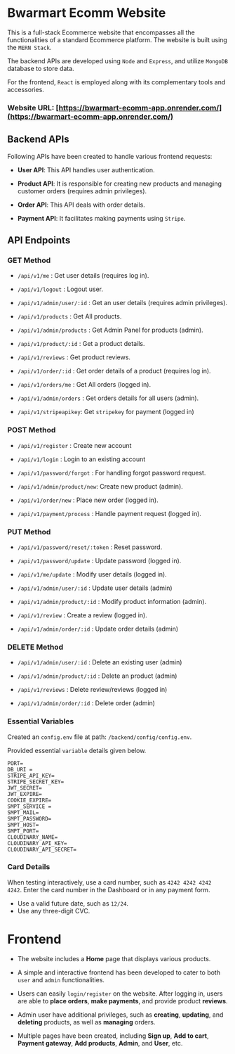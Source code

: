 # Bwarmart Ecomm Website

This is a full-stack Ecommerce website that encompasses all the functionalities of a standard Ecommerce platform. The website is built using the `MERN Stack`.

The backend APIs are developed using `Node` and `Express`, and utilize `MongoDB` database to store data.

For the frontend, `React` is employed along with its complementary tools and accessories.

### Website URL: [https://bwarmart-ecomm-app.onrender.com/](https://bwarmart-ecomm-app.onrender.com/)

## Backend APIs

Following APIs have been created to handle various frontend requests:

- **User API**: This API handles user authentication.

- **Product API**: It is responsible for creating new products and managing customer orders (requires admin privileges).

- **Order API**: This API deals with order details.

- **Payment API**: It facilitates making payments using `Stripe`.

## API Endpoints

### GET Method

- `/api/v1/me` : Get user details (requires log in).

- `/api/v1/logout` : Logout user.

- `/api/v1/admin/user/:id` : Get an user details (requires admin privileges).

- `/api/v1/products` : Get All products.

- `/api/v1/admin/products` : Get Admin Panel for products (admin).

- `/api/v1/product/:id` : Get a product details.

- `/api/v1/reviews` : Get product reviews.

- `/api/v1/order/:id` : Get order details of a product (requires log in).

- `/api/v1/orders/me` : Get All orders (logged in).

- `/api/v1/admin/orders` : Get orders details for all users (admin).

- `/api/v1/stripeapikey`: Get `stripekey` for payment (logged in)

### POST Method

- `/api/v1/register` : Create new account

- `/api/v1/login` : Login to an existing account

- `/api/v1/password/forgot` : For handling forgot password request.

- `/api/v1/admin/product/new`: Create new product (admin).

- `/api/v1/order/new` : Place new order (logged in).

- `/api/v1/payment/process` : Handle payment request (logged in).

### PUT Method

- `/api/v1/password/reset/:token` : Reset password.

- `/api/v1/password/update` : Update password (logged in).

- `/api/v1/me/update` : Modify user details (logged in).

- `/api/v1/admin/user/:id` : Update user details (admin)

- `/api/v1/admin/product/:id` : Modify product information (admin).

- `/api/v1/review` : Create a review (logged in).

- `/api/v1/admin/order/:id` : Update order details (admin)

### DELETE Method

- `/api/v1/admin/user/:id` : Delete an existing user (admin)

- `/api/v1/admin/product/:id` : Delete an product (admin)

- `/api/v1/reviews` : Delete review/reviews (logged in)

- `/api/v1/admin/order/:id` : Delete order (admin)

### Essential Variables

Created an `config.env` file at path: `/backend/config/config.env`.

Provided essential `variable` details given below.

```
PORT=
DB_URI =
STRIPE_API_KEY=
STRIPE_SECRET_KEY=
JWT_SECRET=
JWT_EXPIRE=
COOKIE_EXPIRE=
SMPT_SERVICE =
SMPT_MAIL=
SMPT_PASSWORD=
SMPT_HOST=
SMPT_PORT=
CLOUDINARY_NAME=
CLOUDINARY_API_KEY=
CLOUDINARY_API_SECRET=

```

### Card Details

When testing interactively, use a card number, such as `4242 4242 4242 4242`. Enter the card number in the Dashboard or in any payment form.

- Use a valid future date, such as `12/24`.
- Use any three-digit CVC.

# Frontend

- The website includes a **Home** page that displays various products.

- A simple and interactive frontend has been developed to cater to both `user` and `admin` functionalities.

- Users can easily `login/register` on the website. After logging in, users are able to **place orders**, **make payments**, and provide product **reviews**.

- Admin user have additional privileges, such as **creating**, **updating**, and **deleting** products, as well as **managing** orders.

- Multiple pages have been created, including **Sign up**, **Add to cart**, **Payment gateway**, **Add products**, **Admin**, and **User**, etc.
